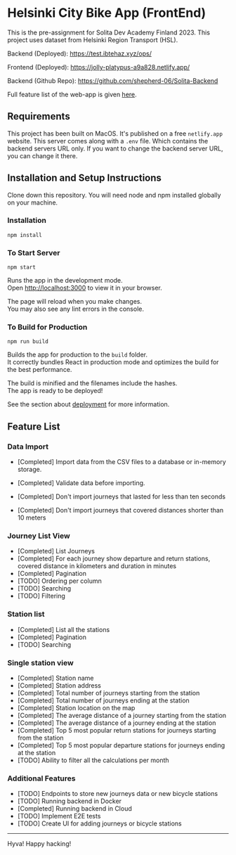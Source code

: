 # Helsinki City Bike App (FrontEnd)

This is the pre-assignment for Solita Dev Academy Finland 2023. This project uses dataset from Helsinki Region Transport (HSL).

Backend (Deployed): <https://test.ibtehaz.xyz/ops/>

Frontend (Deployed): <https://jolly-platypus-a9a828.netlify.app/>

Backend (Github Repo): <https://github.com/shepherd-06/Solita-Backend>

Full feature list of the web-app is given [here](https://github.com/shepherd-06/Solita-FrontEnd#feature-list).

## Requirements

This project has been built on MacOS. It's published on a free `netlify.app` website. This server comes along with a `.env` file. Which contains the backend servers URL only. If you want to change the backend server URL, you can change it there.

## Installation and Setup Instructions

Clone down this repository. You will need node and npm installed globally on your machine.

### Installation

`npm install`

### To Start Server

`npm start`

Runs the app in the development mode.\
Open [http://localhost:3000](http://localhost:3000) to view it in your browser.

The page will reload when you make changes.\
You may also see any lint errors in the console.

### To Build for Production

`npm run build`

Builds the app for production to the `build` folder.\
It correctly bundles React in production mode and optimizes the build for the best performance.

The build is minified and the filenames include the hashes.\
The app is ready to be deployed!

See the section about [deployment](https://facebook.github.io/create-react-app/docs/deployment) for more information.

## Feature List

### Data Import

* [Completed] Import data from the CSV files to a database or in-memory storage.

* [Completed] Validate data before importing.

* [Completed] Don't import journeys that lasted for less than ten seconds

* [Completed] Don't import journeys that covered distances shorter than 10 meters

### Journey List View

* [Completed] List Journeys
* [Completed] For each journey show departure and return stations, covered distance in kilometers and duration in minutes
* [Completed] Pagination
* [TODO] Ordering per column
* [TODO] Searching
* [TODO] Filtering

### Station list

* [Completed] List all the stations
* [Completed] Pagination
* [TODO] Searching

### Single station view

* [Completed] Station name
* [Completed] Station address
* [Completed] Total number of journeys starting from the station
* [Completed] Total number of journeys ending at the station
* [Completed] Station location on the map
* [Completed] The average distance of a journey starting from the station
* [Completed] The average distance of a journey ending at the station
* [Completed] Top 5 most popular return stations for journeys starting from the station
* [Completed] Top 5 most popular departure stations for journeys ending at the station
* [TODO] Ability to filter all the calculations per month

### Additional Features

* [TODO] Endpoints to store new journeys data or new bicycle stations
* [TODO] Running backend in Docker
* [Completed] Running backend in Cloud
* [TODO] Implement E2E tests
* [TODO] Create UI for adding journeys or bicycle stations

-----------

Hyva! Happy hacking!
